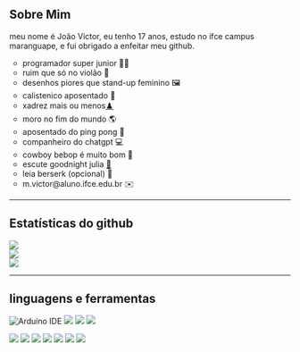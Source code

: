 ## Sobre Mim

meu nome é João Victor, eu tenho 17 anos, estudo no ifce campus maranguape, e fui obrigado a enfeitar meu github. <br>

<div>
  <ul>
    <li type="circle">programador super junior 🧑‍💻</li>
    <li type="circle">ruim que só no violão 🎸</li>
    <li type="circle">desenhos piores que stand-up feminino 🖼️</li>
    <li type="circle">calistenico aposentado 🐔</li>
    <li type="circle">xadrez mais ou menos<a href="https://www.chess.com/member/jota_vee">♟️</a></li>
    <li type="circle">moro no fim do mundo 🌎</li>
    <li type="circle">aposentado do ping pong 🏓</li>
    <li type="circle">companheiro do chatgpt 💻</li>
    <li type="circle">cowboy bebop é muito bom 🤠</li>
    <li type="circle">escute goodnight julia <a href="https://m.youtube.com/watch?v=wKuKfEM1gdo&pp=ygUPZ29vZG5pZ2h0IGp1bGlh">🎵</a></li>
    <li type="circle">leia berserk (opcional) 📘</li>
    <li type="circle">m.victor@aluno.ifce.edu.br ✉️</li>
  </ul>
</div>

---

## Estatísticas do github

![](https://github-readme-streak-stats.herokuapp.com/?user=Jota-vee&theme=tokyonight&hide_border=false)
<br/>
![](https://github-readme-stats.vercel.app/api?username=Jota-vee&theme=tokyonight&hide_border=false&include_all_commits=false&count_private=false)
<br/>
![](https://github-readme-stats.vercel.app/api/top-langs/?username=Jota-vee&theme=tokyonight&hide_border=false&include_all_commits=false&count_private=false&layout=compact)

---
## linguagens e ferramentas
![Arduino IDE](https://img.shields.io/badge/Arduino_IDE-blue?logo=arduino)
![](https://img.shields.io/badge/Github-black?logo=github)
![](https://img.shields.io/badge/Visual%20Studio%20Code-0078d4?logo=visualstudiocode)
![](https://img.shields.io/badge/Eclipse-2c2255?logo=eclipse)

![](https://img.shields.io/badge/Python-yellow?logo=python) 
![](https://img.shields.io/badge/Java-red?logo=java) 
![](https://img.shields.io/badge/C%2B%2B-blue?logo=c%2B%2B) 
![](https://img.shields.io/badge/Shell-black?logo=linux) 
![](https://img.shields.io/badge/HTML-orange?logo=html5) 
![](https://img.shields.io/badge/CSS-blue?logo=css3) 
![](https://img.shields.io/badge/JavaScript-yellow?logo=javascript)

